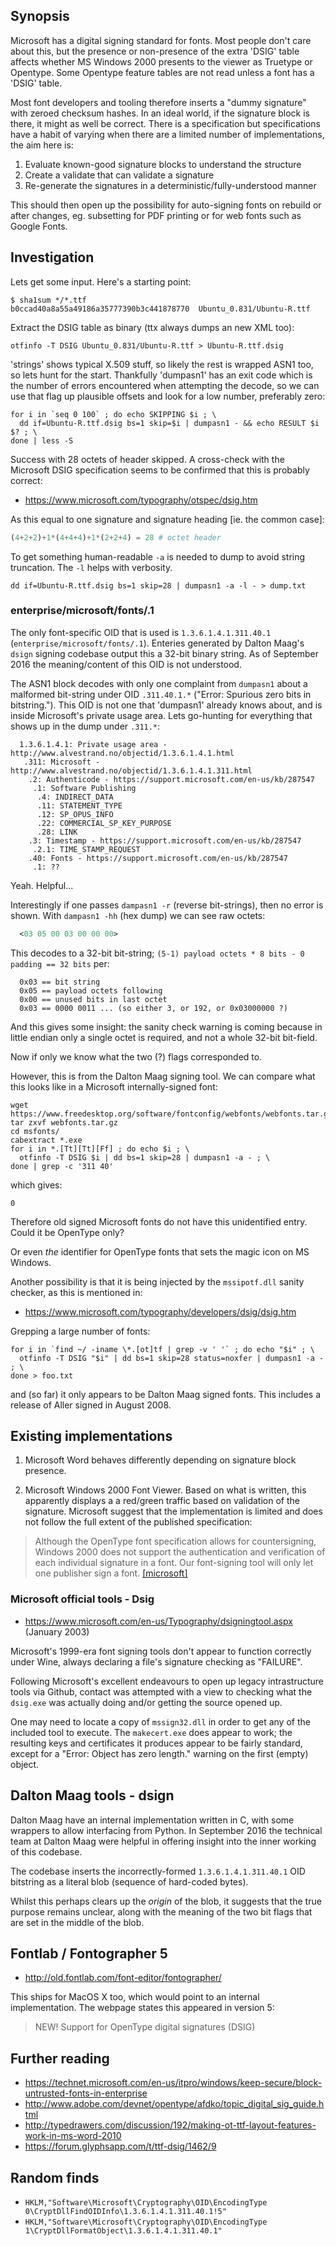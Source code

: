 ## Synopsis

Microsoft has a digital signing standard for fonts.  Most people
don't care about this, but the presence or non-presence of
the extra 'DSIG' table affects whether MS Windows 2000 presents
to the viewer as Truetype or Opentype.  Some Opentype feature
tables are not read unless a font has a 'DSIG' table.

Most font developers and tooling therefore inserts a "dummy signature"
with zeroed checksum hashes.  In an ideal world, if the signature
block is there, it might as well be correct.  There is a specification
but specifications have a habit of varying when there are a limited
number of implementations, the aim here is:

1. Evaluate known-good signature blocks to understand the structure
2. Create a validate that can validate a signature
3. Re-generate the signatures in a deterministic/fully-understood manner

This should then open up the possibility for auto-signing fonts on
rebuild or after changes, eg. subsetting for PDF printing or for web
fonts such as Google Fonts.

## Investigation

Lets get some input.  Here's a starting point:

  ```shell
  $ sha1sum */*.ttf
  b0ccad40a8a55a49186a35777390b3c441878770  Ubuntu_0.831/Ubuntu-R.ttf
  ```

Extract the DSIG table as binary (ttx always dumps an new XML too):

  ```shell
  otfinfo -T DSIG Ubuntu_0.831/Ubuntu-R.ttf > Ubuntu-R.ttf.dsig
  ```

'strings' shows typical X.509 stuff, so likely the rest is wrapped
ASN1 too, so lets hunt for the start.  Thankfully 'dumpasn1' has an
exit code which is the number of errors encountered when attempting
the decode, so we can use that flag up plausible offsets and look for
a low number, preferably zero:

  ```shell
  for i in `seq 0 100` ; do echo SKIPPING $i ; \
    dd if=Ubuntu-R.ttf.dsig bs=1 skip=$i | dumpasn1 - && echo RESULT $i $? ; \
  done | less -S
  ```

Success with 28 octets of header skipped.  A cross-check with the
Microsoft DSIG specification seems to be confirmed that this is probably
correct:

* https://www.microsoft.com/typography/otspec/dsig.htm

As this equal to one signature and signature heading [ie. the common case]:

  ```python
  (4+2+2)+1*(4+4+4)+1*(2+2+4) = 28 # octet header
  ```

To get something human-readable `-a` is needed to dump to avoid string
truncation.  The `-l` helps with verbosity.  

  ```shell
  dd if=Ubuntu-R.ttf.dsig bs=1 skip=28 | dumpasn1 -a -l - > dump.txt
  ```
### enterprise/microsoft/fonts/.1

The only font-specific OID that is used is `1.3.6.1.4.1.311.40.1`
(`enterprise/microsoft/fonts/.1`).  Enteries generated by Dalton
Maag's `dsign` signing codebase output this a 32-bit binary string.
As of September 2016 the meaning/content of this OID is not understood.

The ASN1 block decodes with only one complaint from `dumpasn1` about a malformed bit-string under
OID `.311.40.1.*` ("Error: Spurious zero bits in bitstring.").  This OID is
not one that 'dumpasn1' already knows about, and is inside Microsoft's
private usage area.  Lets go-hunting for everything that shows up in
the dump under `.311.*`:

```
  1.3.6.1.4.1: Private usage area - http://www.alvestrand.no/objectid/1.3.6.1.4.1.html
   .311: Microsoft - http://www.alvestrand.no/objectid/1.3.6.1.4.1.311.html
    .2: Authenticode - https://support.microsoft.com/en-us/kb/287547
     .1: Software Publishing
      .4: INDIRECT_DATA
      .11: STATEMENT_TYPE
      .12: SP_OPUS_INFO
      .22: COMMERCIAL_SP_KEY_PURPOSE
      .28: LINK
    .3: Timestamp - https://support.microsoft.com/en-us/kb/287547
     .2.1: TIME_STAMP_REQUEST
    .40: Fonts - https://support.microsoft.com/en-us/kb/287547
     .1: ??
```

Yeah.  Helpful...

Interestingly if one passes `dampasn1 -r` (reverse bit-strings), then
no error is shown.  With `dampasn1 -hh` (hex dump) we can see raw octets:

```asn1
  <03 05 00 03 00 00 00>
```

This decodes to a 32-bit bit-string; `(5-1) payload octets * 8 bits - 0 padding == 32 bits` per:

```
  0x03 == bit string
  0x05 == payload octets following
  0x00 == unused bits in last octet
  0x03 == 0000 0011 ... (so either 3, or 192, or 0x03000000 ?)
```

And this gives some insight: the sanity check warning is coming
because in little endian only a single octet is required, and not a
whole 32-bit bit-field.

Now if only we know what the two (?) flags corresponded to.

However, this is from the Dalton Maag signing tool.  We can
compare what this looks like in a Microsoft internally-signed
font:

  ```shell
  wget https://www.freedesktop.org/software/fontconfig/webfonts/webfonts.tar.gz
  tar zxvf webfonts.tar.gz
  cd msfonts/
  cabextract *.exe
  for i in *.[Tt][Tt][Ff] ; do echo $i ; \
    otfinfo -T DSIG $i | dd bs=1 skip=28 | dumpasn1 -a - ; \
  done | grep -c '311 40'
  ```

which gives:

  ```
  0
  ```

Therefore old signed Microsoft fonts do not have this unidentified
entry.  Could it be OpenType only?

Or even *the* identifier for OpenType fonts that sets the magic icon
on MS Windows.

Another possibility is that it is being injected by the `mssipotf.dll`
sanity checker, as this is mentioned in:

* https://www.microsoft.com/typography/developers/dsig/dsig.htm

Grepping a large number of fonts:

  ```shell
  for i in `find ~/ -iname \*.[ot]tf | grep -v ' '` ; do echo "$i" ; \
    otfinfo -T DSIG "$i" | dd bs=1 skip=28 status=noxfer | dumpasn1 -a - ; \
  done > foo.txt
  ```

and (so far) it only appears to be Dalton Maag signed fonts.  This includes
a release of Aller signed in August 2008.

## Existing implementations

1. Microsoft Word behaves differently depending on signature block presence.

2. Microsoft Windows 2000 Font Viewer. Based on what is written, this
apparently displays a a red/green traffic based on validation of the
signature.  Microsoft suggest that the implementation is limited and
does not follow the full extent of the published specification:
> Although the OpenType font specification allows for countersigning,
> Windows 2000 does not support the authentication and verification of
> each individual signature in a font. Our font-signing tool will only
> let one publisher sign a font.
> [[microsoft]](https://www.microsoft.com/en-us/Typography/DigitalSignaturesDefault.aspx#fonts)

### Microsoft official tools - Dsig

* https://www.microsoft.com/en-us/Typography/dsigningtool.aspx (January 2003)

Microsoft's 1999-era font signing tools don't appear to function correctly
under Wine, always declaring a file's signature checking as "FAILURE".

Following Microsoft's excellent endeavours to open up legacy
intrastructure tools via Github, contact was attempted with a view to
checking what the `dsig.exe` was actually doing and/or getting the source opened up.

One may need to locate a copy of `mssign32.dll` in order to get any of
the included tool to execute.  The `makecert.exe` does appear to work;
the resulting keys and certificates it produces appear to be fairly standard,
except for a "Error: Object has zero length." warning on the first (empty) object.

## Dalton Maag tools - dsign

Dalton Maag have an internal implementation written in C, with some
wrappers to allow interfacing from Python.  In September 2016 the
technical team at Dalton Maag were helpful in offering insight into
the inner working of this codebase.

The codebase inserts the incorrectly-formed `1.3.6.1.4.1.311.40.1` OID
bitstring as a literal blob (sequence of hard-coded bytes).

Whilst this perhaps clears up the *origin* of the blob, it suggests
that the true purpose remains unclear, along with the meaning of the
two bit flags that are set in the middle of the blob.

## Fontlab / Fontographer 5

* http://old.fontlab.com/font-editor/fontographer/

This ships for MacOS X too, which would point to an internal
implementation.  The webpage states this appeared in version 5:

> NEW! Support for OpenType digital signatures (DSIG)

## Further reading

* https://technet.microsoft.com/en-us/itpro/windows/keep-secure/block-untrusted-fonts-in-enterprise
* http://www.adobe.com/devnet/opentype/afdko/topic_digital_sig_guide.html
* http://typedrawers.com/discussion/192/making-ot-ttf-layout-features-work-in-ms-word-2010
* https://forum.glyphsapp.com/t/ttf-dsig/1462/9

## Random finds

* `HKLM,"Software\Microsoft\Cryptography\OID\EncodingType 0\CryptDllFindOIDInfo\1.3.6.1.4.1.311.40.1!5"`
* `HKLM,"Software\Microsoft\Cryptography\OID\EncodingType 1\CryptDllFormatObject\1.3.6.1.4.1.311.40.1"`
